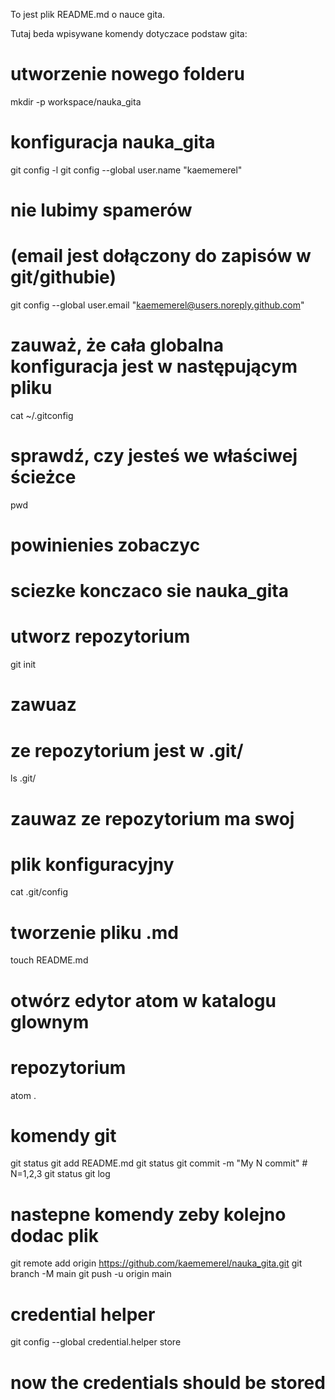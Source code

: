 To jest plik README.md o nauce gita.

Tutaj beda wpisywane komendy dotyczace podstaw gita:

# utworzenie nowego folderu
mkdir -p workspace/nauka_gita

# konfiguracja nauka_gita
git config -l
git config --global user.name "kaememerel"
# nie lubimy spamerów
# (email jest dołączony do zapisów w git/githubie)
git config --global user.email "kaememerel@users.noreply.github.com"

# zauważ, że cała globalna konfiguracja jest w następującym pliku
cat ~/.gitconfig

# sprawdź, czy jesteś we właściwej ścieżce
pwd

# powinienies zobaczyc
# sciezke konczaco sie nauka_gita

# utworz repozytorium
git init

# zawuaz
# ze repozytorium jest w .git/
ls .git/

# zauwaz ze repozytorium ma swoj
# plik konfiguracyjny
cat .git/config

# tworzenie pliku .md
touch README.md

# otwórz edytor atom w katalogu glownym
# repozytorium
atom .

# komendy git
git status
git add README.md
git status
git commit -m "My N commit" # N=1,2,3
git status
git log

# nastepne komendy zeby kolejno dodac plik
git remote add origin https://github.com/kaememerel/nauka_gita.git
git branch -M main
git push -u origin main

# credential helper
git config --global credential.helper store

# now the credentials should be stored
